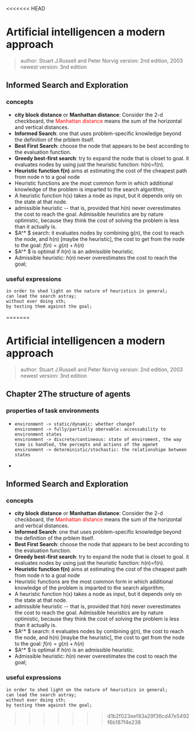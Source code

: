 <<<<<<< HEAD
# Artificial intelligencen a modern approach
> author: Stuart J.Russell and Peter Norvig
> version: 2nd edition, 2003
> newest version: 3nd edition

## Informed Search and Exploration

### concepts
- <strong>city block distance</strong> or <strong>Manhattan distance</strong>: Consider the 2-d checkboard, the <font color="red">Manhattan distance</font> means the sum of the horizontal and vertical distances.
- <strong>Informed Search</strong>: one that uses problem-specific knowledge beyond the definition of the prblem itself.
- <strong>Best First Search</strong>: choose the node that appears to be best according to the evaluation function.
- <strong>Greedy best-first search</strong>: try to expand the node that is closet to goal. it evaluates nodes by using just the heuristic function: h(n)=f(n).
- <strong>Heuristic function f(n)</strong> aims at estimating the cost of the cheapest path from node n to a goal node
- Heuristic functions are the most common form in which additional knowledge of the problem is imparted to the search algorithm;
- A heuristic function h(x) takes a node as input, but it depends only on the state at that node.
- admissible heuristic -- that is, provided that h(n) never overestimates the cost to reach the goal. Admissible heuristics are by nature optimistic, because they think the cost of solving the problem is less than it actually is.
- $A^* $ search: it evaluates nodes by combining g(n), the cost to reach the node, and h(n) [maybe the heuristic], the cost to get from the node to the goal: $f(n) = g(n) + h(n)$
- $A^* $ is optimal if $h(n)$ is an admissible heuristic.
- Admissible heuristic: $h(n)$ never overestimates the cost to reach the goal;

### useful expressions

```
in order to shed light on the nature of heuristics in general;
can lead the search astray;
without ever doing sth;
by testing them against the goal;
```
=======
# Artificial intelligencen a modern approach
> author: Stuart J.Russell and Peter Norvig
> version: 2nd edition, 2003
> newest version: 3nd edition

## Chapter 2The structure of agents

### properties of task environments

- ```sequence
  environment -> static/dynamic: whether change?
  environment -> fully/partially obervable: accessability to environment states
  environment -> discrete/contineous: state of enviroment, the way time is handled, the percepts and actions of the agenet
  environment -> deterministic/stochastic: the relationshipe between states
  
  ```

- 





## Informed Search and Exploration

### concepts

- <strong>city block distance</strong> or <strong>Manhattan distance</strong>: Consider the 2-d checkboard, the <font color="red">Manhattan distance</font> means the sum of the horizontal and vertical distances.
- <strong>Informed Search</strong>: one that uses problem-specific knowledge beyond the definition of the prblem itself.
- <strong>Best First Search</strong>: choose the node that appears to be best according to the evaluation function.
- <strong>Greedy best-first search</strong>: try to expand the node that is closet to goal. it evaluates nodes by using just the heuristic function: h(n)=f(n).
- <strong>Heuristic function f(n)</strong> aims at estimating the cost of the cheapest path from node n to a goal node
- Heuristic functions are the most common form in which additional knowledge of the problem is imparted to the search algorithm;
- A heuristic function h(x) takes a node as input, but it depends only on the state at that node.
- admissible heuristic -- that is, provided that h(n) never overestimates the cost to reach the goal. Admissible heuristics are by nature optimistic, because they think the cost of solving the problem is less than it actually is.
- $A^* $ search: it evaluates nodes by combining g(n), the cost to reach the node, and h(n) [maybe the heuristic], the cost to get from the node to the goal: $f(n) = g(n) + h(n)$
- $A^* $ is optimal if $h(n)$ is an admissible heuristic.
- Admissible heuristic: $h(n)$ never overestimates the cost to reach the goal;

### useful expressions

```
in order to shed light on the nature of heuristics in general;
can lead the search astray;
without ever doing sth;
by testing them against the goal;
```
>>>>>>> d1b2f023eef83a29f36cd47e5492f6b187f4e238
